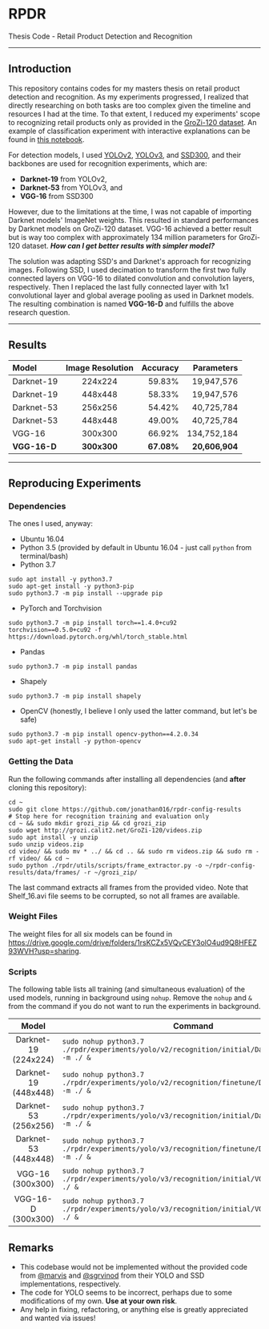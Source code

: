 # RPDR
Thesis Code - Retail Product Detection and Recognition

---

## Introduction

This repository contains codes for my masters thesis on retail product detection and recognition. As my experiments
progressed, I realized that directly researching on both tasks are too complex given the timeline and resources I had at
the time. To that extent, I reduced my experiments' scope to recognizing retail products only as provided in the 
[GroZi-120 dataset](http://grozi.calit2.net/). An example of classification experiment with interactive explanations can
be found in [this notebook](classification_demo.ipynb).

For detection models, I used [YOLOv2](https://arxiv.org/abs/1612.08242), [YOLOv3](https://arxiv.org/abs/1804.02767), and
[SSD300](https://arxiv.org/abs/1512.02325), and their backbones are used for recognition 
experiments, which are:
- **Darknet-19** from YOLOv2,
- **Darknet-53** from YOLOv3, and
- **VGG-16** from SSD300

However, due to the limitations at the time, I was not capable of importing Darknet models' ImageNet weights. This 
resulted in standard performances by Darknet models on GroZi-120 dataset. VGG-16 achieved a better result but is way too 
complex with approximately 134 million parameters for GroZi-120 dataset.
***How can I get better results with simpler model?***

The solution was adapting SSD's and Darknet's approach for recognizing images. Following SSD, I used decimation to 
transform the first two fully connected layers on VGG-16 to dilated convolution and convolution layers, respectively.
Then I replaced the last fully connected layer with 1x1 convolutional layer and global average pooling as used in
Darknet models. The resulting combination is named **VGG-16-D** and fulfills the above research question.

---

## Results

| Model | Image Resolution | Accuracy | Parameters |
| :---- | :--------------: | -------: | ---------: |
| Darknet-19 | 224x224 | 59.83% | 19,947,576 |
| Darknet-19 | 448x448 | 58.33% | 19,947,576 |
| Darknet-53 | 256x256 | 54.42% | 40,725,784 |
| Darknet-53 | 448x448 | 49.00% | 40,725,784 |
| VGG-16 | 300x300 | 66.92% | 134,752,184 |
| **VGG-16-D** | **300x300** | **67.08%** | **20,606,904** |

---

## Reproducing Experiments

### Dependencies
The ones I used, anyway:

- Ubuntu 16.04
- Python 3.5 (provided by default in Ubuntu 16.04 - just call `python` from terminal/bash)
- Python 3.7
```shell
sudo apt install -y python3.7
sudo apt-get install -y python3-pip
sudo python3.7 -m pip install --upgrade pip
```
- PyTorch and Torchvision
```shell
sudo python3.7 -m pip install torch==1.4.0+cu92 torchvision==0.5.0+cu92 -f https://download.pytorch.org/whl/torch_stable.html
```
- Pandas
```shell
sudo python3.7 -m pip install pandas
```
- Shapely
```shell
sudo python3.7 -m pip install shapely
```
- OpenCV (honestly, I believe I only used the latter command, but let's be safe)
```shell
sudo python3.7 -m pip install opencv-python==4.2.0.34
sudo apt-get install -y python-opencv
``` 

### Getting the Data
Run the following commands after installing all dependencies (and **after** cloning this repository):
```shell
cd ~
sudo git clone https://github.com/jonathan016/rpdr-config-results
# Stop here for recognition training and evaluation only
cd ~ && sudo mkdir grozi_zip && cd grozi_zip
sudo wget http://grozi.calit2.net/GroZi-120/videos.zip
sudo apt install -y unzip
sudo unzip videos.zip
cd video/ && sudo mv * ../ && cd .. && sudo rm videos.zip && sudo rm -rf video/ && cd ~
sudo python ./rpdr/utils/scripts/frame_extractor.py -o ~/rpdr-config-results/data/frames/ -r ~/grozi_zip/
```
The last command extracts all frames from the provided video. Note that Shelf_16.avi file seems to be corrupted, so not 
all frames are available.

### Weight Files
The weight files for all six models can be found in https://drive.google.com/drive/folders/1rsKCZx5VQvCEY3olO4ud9Q8HFEZ93WVH?usp=sharing.

### Scripts
The following table lists all training (and simultaneous evaluation) of the used models, running in background using
`nohup`. Remove the `nohup` and `&` from the command if you do not want to run the experiments in background. 

| Model | Command |
| :---: | ------- |
| Darknet-19<br/>(224x224) | `sudo nohup python3.7 ./rpdr/experiments/yolo/v2/recognition/initial/Darknet19_224.py -m ./ &` |
| Darknet-19<br/>(448x448) | `sudo nohup python3.7 ./rpdr/experiments/yolo/v2/recognition/finetune/Darknet19_448.py -m ./ &` |
| Darknet-53<br/>(256x256) | `sudo nohup python3.7 ./rpdr/experiments/yolo/v3/recognition/initial/Darknet53_256.py -m ./ &` |
| Darknet-53<br/>(448x448) | `sudo nohup python3.7 ./rpdr/experiments/yolo/v3/recognition/finetune/Darknet53_448.py -m ./ &` |
| VGG-16<br/>(300x300) | `sudo nohup python3.7 ./rpdr/experiments/yolo/v3/recognition/initial/VGG16_300.py -m ./ &` |
| VGG-16-D<br/>(300x300) | `sudo nohup python3.7 ./rpdr/experiments/yolo/v3/recognition/initial/VGG16D_300.py -m ./ &` |

## Remarks
- This codebase would not be implemented without the provided code from [@marvis](https://github.com/marvis) and
[@sgrvinod](https://github.com/sgrvinod) from their YOLO and SSD implementations, respectively.
- The code for YOLO seems to be incorrect, perhaps due to some modifications of my own. **Use at your own risk**.
- Any help in fixing, refactoring, or anything else is greatly appreciated and wanted via issues! 
